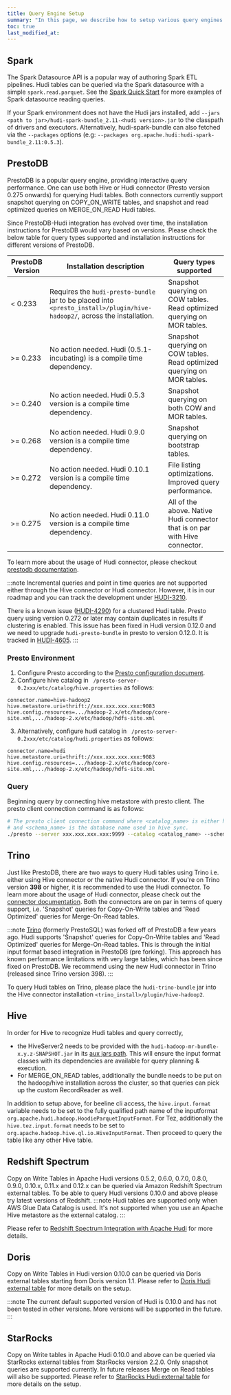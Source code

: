 ```yaml
---
title: Query Engine Setup
summary: "In this page, we describe how to setup various query engines for Hudi."
toc: true
last_modified_at:
---
```


## Spark
The Spark Datasource API is a popular way of authoring Spark ETL pipelines. Hudi tables can be queried via the Spark datasource with a simple `spark.read.parquet`.
See the [Spark Quick Start](/docs/quick-start-guide) for more examples of Spark datasource reading queries.

If your Spark environment does not have the Hudi jars installed, add `--jars <path to jar>/hudi-spark-bundle_2.11-<hudi version>.jar` to the classpath of drivers
and executors. Alternatively, hudi-spark-bundle can also fetched via the `--packages` options (e.g: `--packages org.apache.hudi:hudi-spark-bundle_2.11:0.5.3`).

## PrestoDB
PrestoDB is a popular query engine, providing interactive query performance.
One can use both Hive or Hudi connector (Presto version 0.275 onwards) for querying Hudi tables.
Both connectors currently support snapshot querying on COPY_ON_WRITE tables, and
snapshot and read optimized queries on MERGE_ON_READ Hudi tables. 

Since PrestoDB-Hudi integration has evolved over time, the installation
instructions for PrestoDB would vary based on versions. 
Please check the below table for query types supported and installation instructions
for different versions of PrestoDB.

| **PrestoDB Version** | **Installation description** | **Query types supported** |
|----------------------|------------------------------|---------------------------|
| < 0.233              | Requires the `hudi-presto-bundle` jar to be placed into `<presto_install>/plugin/hive-hadoop2/`, across the installation. | Snapshot querying on COW tables. Read optimized querying on MOR tables. |
| >= 0.233             | No action needed. Hudi (0.5.1-incubating) is a compile time dependency. | Snapshot querying on COW tables. Read optimized querying on MOR tables. |
| >= 0.240             | No action needed. Hudi 0.5.3 version is a compile time dependency. | Snapshot querying on both COW and MOR tables. |
| >= 0.268             | No action needed. Hudi 0.9.0 version is a compile time dependency. | Snapshot querying on bootstrap tables. |
| >= 0.272             | No action needed. Hudi 0.10.1 version is a compile time dependency. | File listing optimizations. Improved query performance. |
| >= 0.275             | No action needed. Hudi 0.11.0 version is a compile time dependency. | All of the above. Native Hudi connector that is on par with Hive connector. |

To learn more about the usage of Hudi connector, please checkout [prestodb documentation](https://prestodb.io/docs/current/connector/hudi.html).

:::note
Incremental queries and point in time queries are not supported either through the Hive connector or Hudi connector.
However, it is in our roadmap and you can track the development under [HUDI-3210](https://issues.apache.org/jira/browse/HUDI-3210).

There is a known issue ([HUDI-4290](https://issues.apache.org/jira/browse/HUDI-4290)) for a clustered Hudi table. Presto query using version 0.272 or later
may contain duplicates in results if clustering is enabled. This issue has been fixed in Hudi version 0.12.0 and we need to upgrade `hudi-presto-bundle`
in presto to version 0.12.0. It is tracked in [HUDI-4605](https://issues.apache.org/jira/browse/HUDI-4605).
:::

### Presto Environment
1. Configure Presto according to the [Presto configuration document](https://prestodb.io/docs/current/installation/deployment.html).
2. Configure hive catalog in ` /presto-server-0.2xxx/etc/catalog/hive.properties` as follows:

```properties
connector.name=hive-hadoop2
hive.metastore.uri=thrift://xxx.xxx.xxx.xxx:9083
hive.config.resources=.../hadoop-2.x/etc/hadoop/core-site.xml,.../hadoop-2.x/etc/hadoop/hdfs-site.xml
```
3. Alternatively, configure hudi catalog in ` /presto-server-0.2xxx/etc/catalog/hudi.properties` as follows:

```properties
connector.name=hudi
hive.metastore.uri=thrift://xxx.xxx.xxx.xxx:9083
hive.config.resources=.../hadoop-2.x/etc/hadoop/core-site.xml,.../hadoop-2.x/etc/hadoop/hdfs-site.xml
```

### Query
Beginning query by connecting hive metastore with presto client. The presto client connection command is as follows:

```bash
# The presto client connection command where <catalog_name> is either hudi or hive,
# and <schema_name> is the database name used in hive sync.
./presto --server xxx.xxx.xxx.xxx:9999 --catalog <catalog_name> --schema <schema_name>
```

## Trino

Just like PrestoDB, there are two ways to query Hudi tables using Trino i.e. either using Hive connector or the native 
Hudi connector. If you're on Trino version **398** or higher, it is recommended to use the Hudi connector. To learn more 
about the usage of Hudi connector, please check out the [connector documentation](https://trino.io/docs/current/connector/hudi.html).
Both the connectors are on par in terms of query support, i.e. 'Snapshot' queries for Copy-On-Write tables and 
'Read Optimized' queries for Merge-On-Read tables.  

:::note
[Trino](https://trino.io/) (formerly PrestoSQL) was forked off of PrestoDB a few years ago. Hudi supports 'Snapshot' queries for Copy-On-Write tables and 'Read Optimized' queries
for Merge-On-Read tables. This is through the initial input format based integration in PrestoDB (pre forking). This approach has
known performance limitations with very large tables, which has been since fixed on PrestoDB. 
We recommend using the new Hudi connector in Trino (released since Trino version 398).
:::

To query Hudi tables on Trino, please place the `hudi-trino-bundle` jar into the Hive connector installation `<trino_install>/plugin/hive-hadoop2`.

## Hive

In order for Hive to recognize Hudi tables and query correctly,
- the HiveServer2 needs to be provided with the `hudi-hadoop-mr-bundle-x.y.z-SNAPSHOT.jar` in its [aux jars path](https://www.cloudera.com/documentation/enterprise/5-6-x/topics/cm_mc_hive_udf.html#concept_nc3_mms_lr). This will ensure the input format
  classes with its dependencies are available for query planning & execution.
- For MERGE_ON_READ tables, additionally the bundle needs to be put on the hadoop/hive installation across the cluster, so that queries can pick up the custom RecordReader as well.

In addition to setup above, for beeline cli access, the `hive.input.format` variable needs to be set to the fully qualified path name of the
inputformat `org.apache.hudi.hadoop.HoodieParquetInputFormat`. For Tez, additionally the `hive.tez.input.format` needs to be set
to `org.apache.hadoop.hive.ql.io.HiveInputFormat`. Then proceed to query the table like any other Hive table.



## Redshift Spectrum
Copy on Write Tables in Apache Hudi versions 0.5.2, 0.6.0, 0.7.0, 0.8.0, 0.9.0, 0.10.x, 0.11.x and 0.12.x can be queried via Amazon Redshift Spectrum external tables.
To be able to query Hudi versions 0.10.0 and above please try latest versions of Redshift.
:::note
Hudi tables are supported only when AWS Glue Data Catalog is used. It's not supported when you use an Apache Hive metastore as the external catalog.
:::

Please refer to [Redshift Spectrum Integration with Apache Hudi](https://docs.aws.amazon.com/redshift/latest/dg/c-spectrum-external-tables.html#c-spectrum-column-mapping-hudi)
for more details.

## Doris
Copy on Write Tables in Hudi version 0.10.0 can be queried via Doris external tables starting from Doris version 1.1. 
Please refer to [Doris Hudi external table](https://doris.apache.org/docs/ecosystem/external-table/hudi-external-table/ )
for more details on the setup. 

:::note
The current default supported version of Hudi is 0.10.0 and has not been tested in other versions. More versions will be supported in the future.
:::

## StarRocks
Copy on Write tables in Apache Hudi 0.10.0 and above can be queried via StarRocks external tables from StarRocks version 2.2.0. 
Only snapshot queries are supported currently. In future releases Merge on Read tables will also be supported. 
Please refer to [StarRocks Hudi external table](https://docs.starrocks.io/en-us/latest/data_source/External_table#hudi-external-table)
for more details on the setup.
